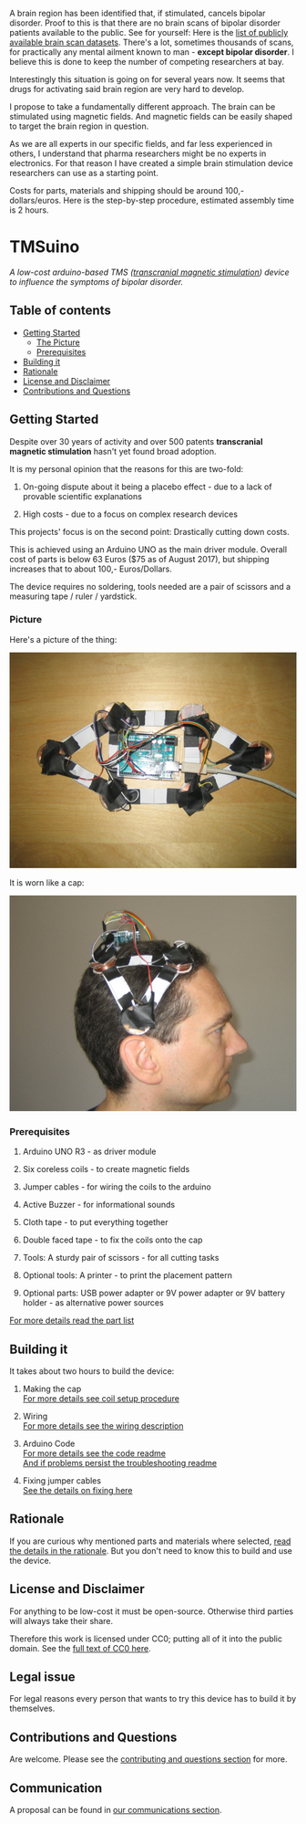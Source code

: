 
A brain region has been identified that, if stimulated, cancels bipolar disorder.
Proof to this is that there are no brain scans of bipolar disorder patients available to the public.
See for yourself: Here is the [list of publicly available brain scan datasets](http://www.nature.com/neuro/journal/v17/n11/fig_tab/nn.3818_T1.html).
There's a lot, sometimes thousands of scans, for practically any mental ailment known to man - **except bipolar disorder**.
I believe this is done to keep the number of competing researchers at bay.

Interestingly this situation is going on for several years now. It seems that drugs for activating said brain region are very hard to develop.

I propose to take a fundamentally different approach. The brain can be stimulated using magnetic fields.
And magnetic fields can be easily shaped to target the brain region in question.

As we are all experts in our specific fields, and far less experienced in others, I understand that pharma researchers might be no experts in electronics.
For that reason I have created a simple brain stimulation device researchers can use as a starting point.

Costs for parts, materials and shipping should be around 100,- dollars/euros.
Here is the step-by-step procedure, estimated assembly time is 2 hours.

TMSuino
=======

_A low-cost arduino-based TMS ([transcranial magnetic stimulation](https://en.wikipedia.org/wiki/Transcranial_magnetic_stimulation)) device to influence the symptoms of bipolar disorder._

## Table of contents

- [Getting Started](#getting-started)
  - [The Picture](#picture)
  - [Prerequisites](#prerequisites)
- [Building it](#building-it)
- [Rationale](#rationale)
- [License and Disclaimer](#license-and-disclaimer)
- [Contributions and Questions](#contributions-and-questions)

## Getting Started

Despite over 30 years of activity and over 500 patents **transcranial magnetic stimulation** hasn't yet found broad adoption.

It is my personal opinion that the reasons for this are two-fold:

1. On-going dispute about it being a placebo effect - due to a lack of provable scientific explanations

2. High costs - due to a focus on complex research devices

This projects' focus is on the second point: Drastically cutting down costs.

This is achieved using an Arduino UNO as the main driver module. Overall cost of parts is below 63 Euros ($75 as of August 2017), but shipping increases that to about 100,- Euros/Dollars.

The device requires no soldering, tools needed are a pair of scissors and a measuring tape / ruler / yardstick.

### Picture

Here's a picture of the thing:

![TMSuino](photos/the-thing4.jpg)

It is worn like a cap:

![TMSuino on head](photos/how-to-wear-rightside.jpg)

### Prerequisites

1. Arduino UNO R3 - as driver module

2. Six coreless coils - to create magnetic fields

3. Jumper cables - for wiring the coils to the arduino

4. Active Buzzer - for informational sounds

5. Cloth tape - to put everything together

6. Double faced tape - to fix the coils onto the cap

7. Tools: A sturdy pair of scissors - for all cutting tasks

8. Optional tools: A printer - to print the placement pattern

9. Optional parts: USB power adapter or 9V power adapter or 9V battery holder - as alternative power sources

[For more details read the part list](partlist/README.md)

## Building it

It takes about two hours to build the device:

1. Making the cap<br/>
  [For more details see coil setup procedure](coilsetup/README.md)

2. Wiring<br/>
  [For more details see the wiring description](wiring/README.md)

3. Arduino Code<br/>
  [For more details see the code readme](code/README.md)<br/>
  [And if problems persist the troubleshooting readme](troubleshooting/README.md)

4. Fixing jumper cables<br/>
  [See the details on fixing here](fixing/README.md)

## Rationale

If you are curious why mentioned parts and materials where selected, [read the details in the rationale](rationale/README.md).
But you don't need to know this to build and use the device.

## License and Disclaimer

For anything to be low-cost it must be open-source. Otherwise third parties will always take their share.

Therefore this work is licensed under CC0; putting all of it into the public domain. See the [full text of CC0 here](License-CC0.txt).

## Legal issue

For legal reasons every person that wants to try this device has to build it by themselves.

## Contributions and Questions

Are welcome. Please see the [contributing and questions section](contributing/README.md) for more. 

## Communication

A proposal can be found in [our communications section](communication/README.md).

